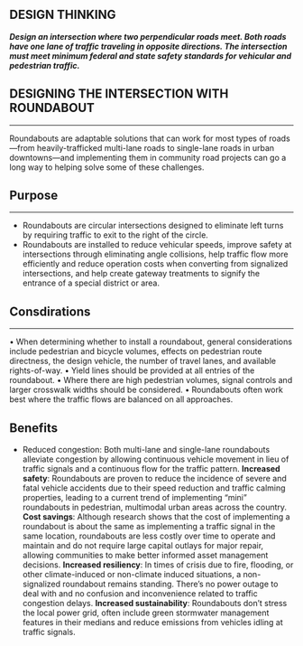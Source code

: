 ## DESIGN THINKING

**_Design an intersection where two perpendicular roads meet. Both roads have one lane of traffic traveling in opposite directions. The intersection must meet minimum federal and state safety standards for vehicular and pedestrian traffic._**

## DESIGNING THE INTERSECTION WITH ROUNDABOUT

---

Roundabouts are adaptable solutions that can work for most types of roads—from heavily-trafficked multi-lane roads to single-lane roads in urban downtowns—and implementing them in community road projects can go a long way to helping solve some of these challenges.

## Purpose

---

- Roundabouts are circular intersections designed to eliminate left turns by requiring traffic to exit to the right of the circle.
- Roundabouts are installed to reduce vehicular speeds, improve safety at intersections through eliminating angle collisions, help traffic flow more efficiently and reduce operation costs when converting from signalized intersections, and help create gateway treatments to signify the entrance of a special district or area.

## Consdirations

---

• When determining whether to install a roundabout, general considerations include pedestrian and bicycle volumes, effects on pedestrian route directness, the design vehicle, the number of travel lanes, and available rights-of-way.
• Yield lines should be provided at all entries of the roundabout.
• Where there are high pedestrian volumes, signal controls and larger crosswalk widths should be considered.
• Roundabouts often work best where the traffic flows are balanced on all approaches.

## Benefits

- Reduced congestion: Both multi-lane and single-lane roundabouts alleviate congestion by allowing continuous vehicle movement in lieu of traffic signals and a continuous flow for the traffic pattern.
  **Increased safety**: Roundabouts are proven to reduce the incidence of severe and fatal vehicle accidents due to their speed reduction and traffic calming properties, leading to a current trend of implementing “mini” roundabouts in pedestrian, multimodal urban areas across the country.
  **Cost savings**: Although research shows that the cost of implementing a roundabout is about the same as implementing a traffic signal in the same location, roundabouts are less costly over time to operate and maintain and do not require large capital outlays for major repair, allowing communities to make better informed asset management decisions.
  **Increased resiliency**: In times of crisis due to fire, flooding, or other climate-induced or non-climate induced situations, a non-signalized roundabout remains standing. There’s no power outage to deal with and no confusion and inconvenience related to traffic congestion delays.
  **Increased sustainability**: Roundabouts don’t stress the local power grid, often include green stormwater management features in their medians and reduce emissions from vehicles idling at traffic signals.
